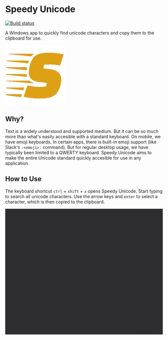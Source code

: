 # Speedy Unicode
[![Build status](https://ci.appveyor.com/api/projects/status/o8x2kasrnghqn0wk?svg=true)](https://ci.appveyor.com/project/fotijr/speedy-unicode)

A Windows app to quickly find unicode characters and copy them to the clipboard for use.

![Speedy Unicode](speedy.png?raw=true "Speedy Unicode")

## Why?
Text is a widely understood and supported medium. But it can be so much more than what's easily accesible with a standard keyboard. On mobile, we have emoji keyboards. In certain apps, there is built-in emoji support (like Slack's `:<emoji>:` command). But for regular desktop usage, we have typically been limited to a QWERTY keyboard. Speedy Unicode aims to make the entire Unicode standard quickly accesible for use in any application.

## How to Use
The keyboard shortcut `ctrl` + `shift` + `x` opens Speedy Unicode. Start typing to search all unicode characters. Use the arrow keys and `enter` to select a character, which is then copied to the clipboard.

![Quick unicode on the desktop](speedy.gif?raw=true "Speedy Unicode in action")